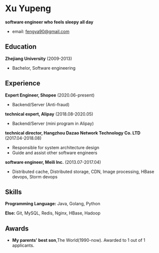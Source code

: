 # Xu Yupeng

**software engineer who feels sleepy all day**

* email: fengya90@gmail.com



## Education

**Zhejiang University** (2009-2013)

* Bachelor, Software engineering


## Experience
**Expert Engineer, Shopee** (2020.06-present)

-  Backend/Server (Anti-fraud) 

**technical expert, Alipay** (2018.08-2020.05)

- Backend/Server (mini program in Alipay) 

**technical director, Hangzhou Dazao Network Technology Co. LTD** (2017.04-2018.08)

- Responsible for system architecture design
- Guide and assist other software engineers

**software engineer, Meili Inc.** (2013.07-2017.04)

- Distributed cache, Distributed storage, CDN, Image processing, HBase devops, Storm devops



## Skills
**Programming Language:** Java, Golang, Python

**Else:** Git, MySQL, Redis, Nginx, HBase, Hadoop

## Awards
- **My parents' best son**,The World(1990-now). Awarded to 1 out of 1 applicants.
